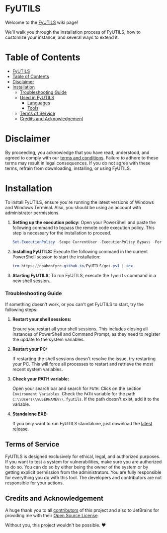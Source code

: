# FyUTILS

Welcome to the [FyUTILS](https://github.com/noahonfyre/FyUTILS) wiki page!

We’ll walk you through the installation process of FyUTILS, how to customize your instance, and several ways to extend it.

# Table of Contents

<!-- TOC -->
* [FyUTILS](#fyutils)
* [Table of Contents](#table-of-contents)
* [Disclaimer](#disclaimer)
* [Installation](#installation)
    * [Troubleshooting Guide](#troubleshooting-guide)
  * [Used in FyUTILS](#used-in-fyutils)
    * [Languages](#languages)
    * [Tools](#tools)
  * [Terms of Service](#terms-of-service)
  * [Credits and Acknowledgement](#credits-and-acknowledgement)
<!-- TOC -->

# Disclaimer

By proceeding, you acknowledge that you have read, understood, and agreed to comply with our [terms and conditions](#terms-of-service). Failure to adhere to these terms may result in legal consequences. If you do not agree with these terms, refrain from downloading, installing, or using FyUTILS.

# Installation

To install FyUTILS, ensure you're running the latest versions of Windows and Windows Terminal. Also, you should be using an account with administrator permissions.

1. **Setting up the execution policy:**
   Open your PowerShell and paste the following command to bypass the remote code execution policy. This step is necessary for the installation to proceed.
   ```powershell
   Set-ExecutionPolicy -Scope CurrentUser -ExecutionPolicy Bypass -Force
   ```

2. **Installing FyUTILS:**
   Execute the following command in the current PowerShell session to start the installation:
   ```powershell
   irm https://noahonfyre.github.io/FyUTILS/get.ps1 | iex
   ```

3. **Starting FyUTILS:**
   To run FyUTILS, execute the `fyutils` command in a new shell session.


### Troubleshooting Guide
If something doesn't work, or you can't get FyUTILS to start, try the following steps:

1. **Restart your shell sessions:**

   Ensure you restart all your shell sessions. This includes closing all instances of PowerShell and Command Prompt, as they need to register the update to the system variables.

2. **Restart your PC:**

   If restarting the shell sessions doesn't resolve the issue, try restarting your PC. This will force all processes to restart and retrieve the most recent system variables.

3. **Check your PATH variable:**

   Open your search bar and search for `PATH`. Click on the section `Environment Variables`. Check the `PATH` variable for the path `C:\\Users\\%USERNAME%\\.fyutils`. If the path doesn't exist, add it to the variable.

4. **Standalone EXE:**

   If you only want to run FyUTILS standalone, just download the [latest release](https://github.com/noahzeisberg/fyutils/releases/latest).

## Terms of Service
FyUTILS is designed exclusively for ethical, legal, and authorized purposes.
If you want to test a system for vulnerabilities, make sure you are authorized to do so.
You can do so by either being the owner of the system or by getting explicit permission from the administrators.
You are fully responsible for everything you do with this tool.
The developers and contributors are not responsible for your actions.

## Credits and Acknowledgement
A huge thank you to all [contributors](https://github.com/noahzeisberg/FyUTILS/graphs/contributors) of this project and also to JetBrains for providing me with their [Open Source License](https://www.jetbrains.com/community/opensource/).

Without you, this project wouldn't be possible. ♥️
